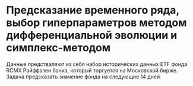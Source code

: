 # Предсказание временного ряда, выбор гиперпараметров методом дифференциальной эволюции и симплекс-методом

Данные предстваляют из себя набор исторических данных ETF фонда RCMX Райффазен банка, который торгуется на Московской бирже. 
Задача предсказать значение фонда на следующие 14 дней
